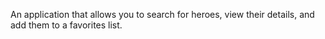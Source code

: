 An application that allows you to search for heroes, view their details, and add them to a favorites list.
